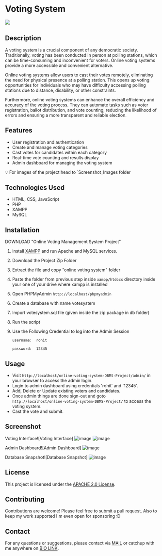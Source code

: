 # Voting System

![](https://img.shields.io/github/license/Candida18/Online-Voting-System?style=for-the-badge) &emsp; &emsp;

## Description

A voting system is a crucial component of any democratic society. Traditionally, voting has been conducted in person at polling stations, which can be time-consuming and inconvenient for voters. Online voting systems provide a more accessible and convenient alternative.

Online voting systems allow users to cast their votes remotely, eliminating the need for physical presence at a polling station. This opens up voting opportunities for individuals who may have difficulty accessing polling stations due to distance, disability, or other constraints.

Furthermore, online voting systems can enhance the overall efficiency and accuracy of the voting process. They can automate tasks such as voter registration, ballot distribution, and vote counting, reducing the likelihood of errors and ensuring a more transparent and reliable election.

## Features

- User registration and authentication
- Create and manage voting categories
- Cast votes for candidates within each category
- Real-time vote counting and results display
- Admin dashboard for managing the voting system

💡 For images of the project head to `Screenshot_Images folder 

## Technologies Used

- HTML, CSS, JavaScript
- PHP
- XAMPP
- MySQL

## Installation

DOWNLOAD "Online Voting Management System Project"

1. Install [XAMPP](https://www.youtube.com/watch?v=VCHXCusltqI) and run Apache and MySQL services.

2. Download the Project Zip Folder

3. Extract the file and copy "online voting system" folder

4. Paste the folder from previous step inside `xampp/htdocs` directory inside your one of your drive where xampp is installed

5. Open PHPMyAdmin `http://localhost/phpmyadmin`

6. Create a database with name votesystem

7. Import votesystem.sql file (given inside the zip package in db folder)

8. Run the script 

9. Use the Following Credential to log into the Admin Session
   
   `username:  rohit`
   
   `password:  12345`

## Usage

- Visit `http://localhost/online-voting-system-DBMS-Project/admin/` in your browser to access the admin login.
- Login to admin dashboard using credentials 'rohit' and '12345'.
- Add, Delete or Update existing voters and candidates.
- Once admin things are done sign-out and goto `http://localhost/online-voting-system-DBMS-Project/` to access the voting system.
- Cast the vote and submit.

## Screenshot
Voting Interface![Voting Interface]
![image](https://github.com/user-attachments/assets/606328ed-b68c-4bb6-bd2b-84d01c055359)
![image](https://github.com/user-attachments/assets/491dfdb1-aba0-4cba-99a2-abad47fcddec)

Admin Dashboard![Admin Dashboard]
![image](https://github.com/user-attachments/assets/c71b03f7-f524-486f-8950-04e17fde47db)

Database Snapshot![Database Snapshot]
![image](https://github.com/user-attachments/assets/8269939e-5b5a-4c59-8890-421bfa6498da)


## License

This project is licensed under the [APACHE 2.0 License](https://github.com/mohangowdatdev/online-voting-system-DBMS-Project?tab=Apache-2.0-1-ov-file).

## Contributing

Contributions are welcome! Please feel free to submit a pull request. Also to keep my work supported I'm even open for sponsoring :D

## Contact

For any questions or suggestions, please contact via [MAIL](mailto:mohangowda.mgt@gmail.com) or catchup with me anywhere on [BIO LINK](https://mohangowdat.bio.link/).
